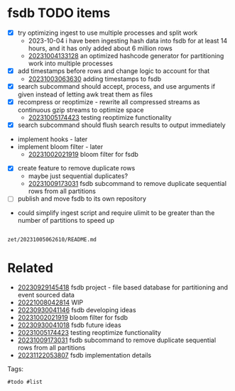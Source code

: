 # fsdb TODO items

- [x] try optimizing ingest to use multiple processes and split work
  - 2023-10-04 i have been ingesting hash data into fsdb for at least 14 hours, and it has only added about 6 million rows
  - [20231004133128](/zet/20231004133128/README.md) an optimized hashcode generator for partitioning work into multiple processes
- [x] add timestamps before rows and change logic to account for that
  - [20231003063630](/zet/20231003063630/README.md) adding timestamps to fsdb
- [x] search subcommand should accept, process, and use arguments if given instead of letting awk treat them as files
- [x] recompress or reoptimize - rewrite all compressed streams as continuous gzip streams to optimize space
  - [20231005174423](/zet/20231005174423/README.md) testing reoptimize functionality
- [x] search subcommand should flush search results to output immediately
- implement hooks - later
- implement bloom filter - later
  - [20231002021919](/zet/20231002021919/README.md) bloom filter for fsdb
- [x] create feature to remove duplicate rows
  - maybe just sequential duplicates?
  - [20231009173031](/zet/20231009173031/README.md) fsdb subcommand to remove duplicate sequential rows from all partitions
- [ ] publish and move fsdb to its own repository
- could simplify ingest script and require ulimit to be greater than the number of partitions to speed up

```
```

` zet/20231005062610/README.md `

# Related

- [20230929145418](/zet/20230929145418/README.md) fsdb project - file based database for partitioning and event sourced data
- [20221008042814](/zet/20221008042814/README.md) WIP
- [20230930041146](/zet/20230930041146/README.md) fsdb developing ideas
- [20231002021919](/zet/20231002021919/README.md) bloom filter for fsdb
- [20230930041018](/zet/20230930041018/README.md) fsdb future ideas
- [20231005174423](/zet/20231005174423/README.md) testing reoptimize functionality
- [20231009173031](/zet/20231009173031/README.md) fsdb subcommand to remove duplicate sequential rows from all partitions
- [20231122053807](/zet/20231122053807/README.md) fsdb implementation details

Tags:

    #todo #list

